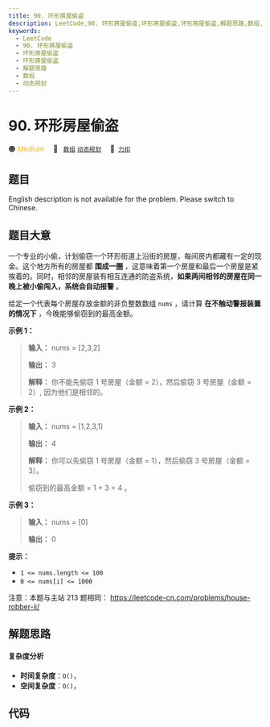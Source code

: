 ```yaml
---
title: 90. 环形房屋偷盗
description: LeetCode,90. 环形房屋偷盗,环形房屋偷盗,环形房屋偷盗,解题思路,数组,动态规划
keywords:
  - LeetCode
  - 90. 环形房屋偷盗
  - 环形房屋偷盗
  - 环形房屋偷盗
  - 解题思路
  - 数组
  - 动态规划
---
```


# 90. 环形房屋偷盗

🟠 <font color=#ffb800>Medium</font>&emsp; 🔖&ensp; [`数组`](/tag/array.md) [`动态规划`](/tag/dynamic-programming.md)&emsp; 🔗&ensp;[`力扣`](https://leetcode.cn/problems/PzWKhm)

## 题目

English description is not available for the problem. Please switch to
Chinese.


## 题目大意

一个专业的小偷，计划偷窃一个环形街道上沿街的房屋，每间房内都藏有一定的现金。这个地方所有的房屋都 **围成一圈**
，这意味着第一个房屋和最后一个房屋是紧挨着的。同时，相邻的房屋装有相互连通的防盗系统，**如果两间相邻的房屋在同一晚上被小偷闯入，系统会自动报警** 。

给定一个代表每个房屋存放金额的非负整数数组 `nums` ，请计算 **在不触动警报装置的情况下** ，今晚能够偷窃到的最高金额。



**示例  1：**

> 
> 
> 
> 
> 
> **输入：** nums = [2,3,2]
> 
> **输出：** 3
> 
> **解释：** 你不能先偷窃 1 号房屋（金额 = 2），然后偷窃 3 号房屋（金额 = 2）, 因为他们是相邻的。
> 
> 

**示例 2：**

> 
> 
> 
> 
> 
> **输入：** nums = [1,2,3,1]
> 
> **输出：** 4
> 
> **解释：** 你可以先偷窃 1 号房屋（金额 = 1），然后偷窃 3 号房屋（金额 = 3）。
> 
> > 
>  偷窃到的最高金额 = 1 + 3 = 4 。

**示例 3：**

> 
> 
> 
> 
> 
> **输入：** nums = [0]
> 
> **输出：** 0
> 
> 



**提示：**

  * `1 <= nums.length <= 100`
  * `0 <= nums[i] <= 1000`



注意：本题与主站 213 题相同： <https://leetcode-cn.com/problems/house-robber-ii/>


## 解题思路

#### 复杂度分析

- **时间复杂度**：`O()`，
- **空间复杂度**：`O()`，

## 代码

```javascript

```